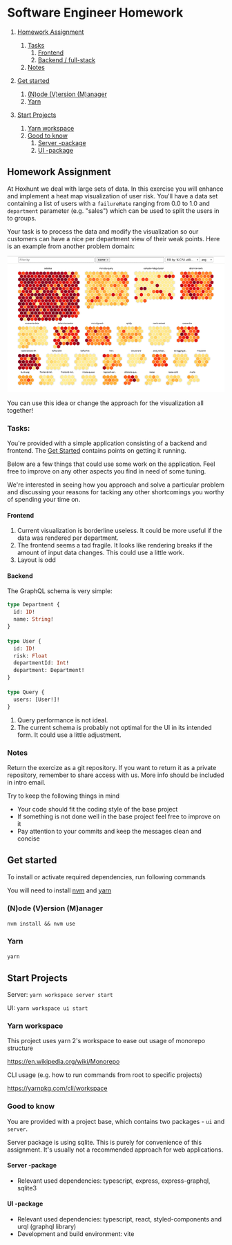 # Software Engineer Homework

1. [Homework Assignment](#homework-assignment)
   1. [Tasks](#tasks)
      1. [Frontend](#frontend)
      1. [Backend / full-stack](#backend--full-stack)
   1. [Notes](#notes)
1. [Get started](#get-started)
   1. [(N)ode (V)ersion (M)anager](#node-version-manager)
   1. [Yarn](#yarn)
1. [Start Projects](#start-projects)

   1. [Yarn workspace](#yarn-workspace)
   1. [Good to know](#good-to-know)
      1. [Server -package](#server--package)
      1. [UI -package](#ui--package)

## Homework Assignment

At Hoxhunt we deal with large sets of data. In this exercise you will enhance and implement a heat map visualization of user risk. You'll have a data set containing a list of users with a `failureRate` ranging from 0.0 to 1.0 and `department` parameter (e.g. "sales") which can be used to split the users in to groups.

Your task is to process the data and modify the visualization so our customers can have a nice per department view of their weak points. Here is an example from another problem domain:

![](./lpghostmap.png)

You can use this idea or change the approach for the visualization all together!

### Tasks:

You're provided with a simple application consisting of a backend and frontend. The [Get Started](#get-started) contains points on getting it running.

Below are a few things that could use some work on the application. Feel free to improve on any other aspects you find in need of some tuning.

We're interested in seeing how you approach and solve a particular problem and discussing your reasons for tacking any other shortcomings you worthy of spending your time on.

#### Frontend

1. Current visualization is borderline useless. It could be more useful if the data was rendered per department.
1. The frontend seems a tad fragile. It looks like rendering breaks if the amount of input data changes. This could use a little work.
1. Layout is odd

#### Backend

The GraphQL schema is very simple:

```graphql
type Department {
  id: ID!
  name: String!
}

type User {
  id: ID!
  risk: Float
  departmentId: Int!
  department: Department!
}

type Query {
  users: [User!]!
}
```

1. Query performance is not ideal.
1. The current schema is probably not optimal for the UI in its intended form. It could use a little adjustment.

### Notes

Return the exercize as a git repository. If you want to return it as a private repository, remember to share access with us. More info should be included in intro email.

Try to keep the following things in mind

- Your code should fit the coding style of the base project
- If something is not done well in the base project feel free to improve on it
- Pay attention to your commits and keep the messages clean and concise

## Get started

To install or activate required dependencies, run following commands

You will need to install [nvm](https://github.com/nvm-sh/nvm#installing-and-updating) and [yarn](https://classic.yarnpkg.com/lang/en/docs/install)

### (N)ode (V)ersion (M)anager

`nvm install && nvm use`

### Yarn

`yarn`

## Start Projects

Server:
`yarn workspace server start`

UI:
`yarn workspace ui start`

### Yarn workspace

This project uses yarn 2's workspace to ease out usage of monorepo structure

https://en.wikipedia.org/wiki/Monorepo

CLI usage (e.g. how to run commands from root to specific projects)

https://yarnpkg.com/cli/workspace

### Good to know

You are provided with a project base, which contains two packages - `ui` and `server`.

Server package is using sqlite. This is purely for convenience of this assignment. It's usually not a recommended approach for web applications.

#### Server -package

- Relevant used dependencies: typescript, express, express-graphql, sqlite3

#### UI -package

- Relevant used dependencies: typescript, react, styled-components and urql (graphql library)
- Development and build environment: vite
